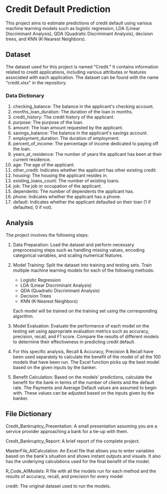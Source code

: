 # Credit Default Prediction

This project aims to estimate predictions of credit default using various machine learning models such as logistic regression, LDA (Linear Discriminant Analysis), QDA (Quadratic Discriminant Analysis), decision trees, and KNN (K-Nearest Neighbors).

## Dataset

The dataset used for this project is named "Credit." It contains information related to credit applications, including various attributes or features associated with each application. The dataset can be found with the name "credit.xlsx" in the repository.

### Data Dictionary

1. checking_balance: The balance in the applicant's checking account.
2. months_loan_duration: The duration of the loan in months.
3. credit_history: The credit history of the applicant.
4. purpose: The purpose of the loan.
5. amount: The loan amount requested by the applicant.
6. savings_balance: The balance in the applicant's savings account.
7. employment_duration: The duration of employment.
8. percent_of_income: The percentage of income dedicated to paying off the loan.
9. years_at_residence: The number of years the applicant has been at their current residence.
10. age: The age of the applicant.
11. other_credit: Indicates whether the applicant has other existing credit.
12. housing: The housing the applicant resides in.
13. existing_loans_count: The number of existing loans.
14. job: The job or occupation of the applicant.
15. dependents: The number of dependents the applicant has.
16. phone: Indicates whether the applicant has a phone.
17. default: Indicates whether the applicant defaulted on their loan (1 if defaulted, 0 if not).

## Analysis

The project involves the following steps:

1. Data Preparation: Load the dataset and perform necessary preprocessing steps such as handling missing values, encoding categorical variables, and scaling numerical features.

2. Model Training: Split the dataset into training and testing sets. Train multiple machine learning models for each of the following methods:

   - Logistic Regression
   - LDA (Linear Discriminant Analysis)
   - QDA (Quadratic Discriminant Analysis)
   - Decision Trees
   - KNN (K-Nearest Neighbors)

   Each model will be trained on the training set using the corresponding algorithm.

3. Model Evaluation: Evaluate the performance of each model on the testing set using appropriate evaluation metrics such as accuracy, precision, recall, and F1 score. Compare the results of different models to determine their effectiveness in predicting credit default.

4. For this specific analysis, Recall & Accuracy, Precision & Recall have been used separately to calculate the benefit of the model of all the 100 models that have been run. The Excel function picks up the best model based on the given inputs by the banker.

5. Benefit Calculation: Based on the models' predictions, calculate the benefit for the bank in terms of the number of clients and the default rate. The Payments and Average Default values are assumed to begin with. These values can be adjusted based on the inputs given by the banker.

## File Dictionary

Credit_Bankruptcy_Presentation: A small presentation assuming you are a service provider approaching a bank for a tie-up with them.

Credit_Bankruptcy_Report: A brief report of the complete project.

MasterFile_AllCalculation: An Excel file that allows you to enter variables based on the bank's situation and shows instant outputs and visuals. It also has the underlying calculations used for the final benefit of the model.

R_Code_AllModels: R file with all the models run for each method and the results of accuracy, recall, and precision for every model

credit: The original dataset used to run the models.



